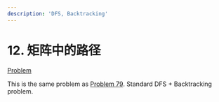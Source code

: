 ```yaml
---
description: 'DFS, Backtracking'
---
```


# 12. 矩阵中的路径

[Problem](https://leetcode-cn.com/problems/ju-zhen-zhong-de-lu-jing-lcof/)

This is the same problem as [Problem 79](../LeetCode/79-Word-Search.md). Standard DFS + Backtracking problem.
